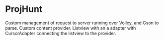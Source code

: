 # ProjHunt

Custom management of request to server running over Volley, and Gson to parse.
Custom content provider.
Listview with an a adapter with CursorAdapter connecting the listview to the provider.
